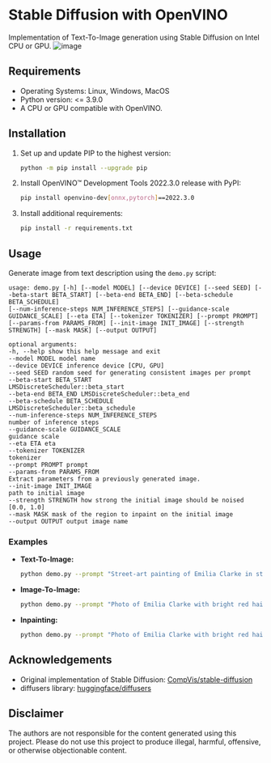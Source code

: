 # Stable Diffusion with OpenVINO

Implementation of Text-To-Image generation using Stable Diffusion on Intel CPU or GPU.
![image](https://github.com/TVR28/Computer-Vision/assets/91713140/fe6fc954-38df-4dd6-9b1d-cf6222d5c872)


## Requirements

- Operating Systems: Linux, Windows, MacOS
- Python version: <= 3.9.0
- A CPU or GPU compatible with OpenVINO.

## Installation

1. Set up and update PIP to the highest version:
    ```bash
    python -m pip install --upgrade pip
    ```

2. Install OpenVINO™ Development Tools 2022.3.0 release with PyPI:
    ```bash
    pip install openvino-dev[onnx,pytorch]==2022.3.0
    ```

3. Install additional requirements:
    ```bash
    pip install -r requirements.txt
    ```

## Usage

Generate image from text description using the `demo.py` script:

``` 
usage: demo.py [-h] [--model MODEL] [--device DEVICE] [--seed SEED] [--beta-start BETA_START] [--beta-end BETA_END] [--beta-schedule BETA_SCHEDULE]
[--num-inference-steps NUM_INFERENCE_STEPS] [--guidance-scale GUIDANCE_SCALE] [--eta ETA] [--tokenizer TOKENIZER] [--prompt PROMPT]
[--params-from PARAMS_FROM] [--init-image INIT_IMAGE] [--strength STRENGTH] [--mask MASK] [--output OUTPUT]

optional arguments:
-h, --help show this help message and exit
--model MODEL model name
--device DEVICE inference device [CPU, GPU]
--seed SEED random seed for generating consistent images per prompt
--beta-start BETA_START
LMSDiscreteScheduler::beta_start
--beta-end BETA_END LMSDiscreteScheduler::beta_end
--beta-schedule BETA_SCHEDULE
LMSDiscreteScheduler::beta_schedule
--num-inference-steps NUM_INFERENCE_STEPS
number of inference steps
--guidance-scale GUIDANCE_SCALE
guidance scale
--eta ETA eta
--tokenizer TOKENIZER
tokenizer
--prompt PROMPT prompt
--params-from PARAMS_FROM
Extract parameters from a previously generated image.
--init-image INIT_IMAGE
path to initial image
--strength STRENGTH how strong the initial image should be noised [0.0, 1.0]
--mask MASK mask of the region to inpaint on the initial image
--output OUTPUT output image name
```


### Examples

- **Text-To-Image:**
    ```bash
    python demo.py --prompt "Street-art painting of Emilia Clarke in style of Banksy, photorealism"
    ```

- **Image-To-Image:**
    ```bash
    python demo.py --prompt "Photo of Emilia Clarke with bright red hair" --init-image ./data/input.png --strength 0.5
    ```

- **Inpainting:**
    ```bash
    python demo.py --prompt "Photo of Emilia Clarke with bright red hair" --init-image ./data/input.png --mask ./data/mask.png --strength 0.5
    ```

## Acknowledgements

- Original implementation of Stable Diffusion: [CompVis/stable-diffusion](https://github.com/CompVis/stable-diffusion)
- diffusers library: [huggingface/diffusers](https://github.com/huggingface/diffusers)

## Disclaimer

The authors are not responsible for the content generated using this project. Please do not use this project to produce illegal, harmful, offensive, or otherwise objectionable content.


